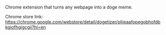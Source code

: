 Chrome extension that turns any webpage into a doge meme.

Chrome store link: https://chrome.google.com/webstore/detail/dogetizer/pljieaafopegobhofdbkgiofhgigcgii?hl=en